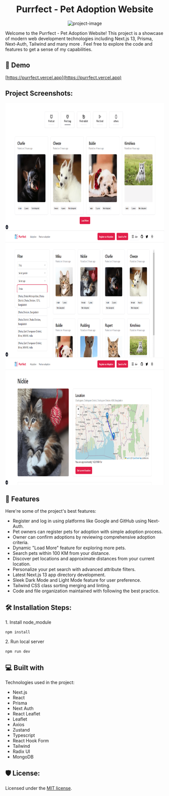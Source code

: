 <h1 align="center" id="title">Purrfect - Pet Adoption Website</h1>

<p align="center"><img src="https://socialify.git.ci/tanbiranjum/purrfect/image?description=1&amp;font=Raleway&amp;language=1&amp;name=1&amp;pattern=Brick%20Wall&amp;theme=Light" alt="project-image"></p>

<p id="description">Welcome to the Purrfect - Pet Adoption Website! This project is a showcase of modern web development technologies including Next.js 13, Prisma, Next-Auth, Tailwind and many more . Feel free to explore the code and features to get a sense of my capabilities.</p>

<h2>🚀 Demo</h2>

[https://purrfect.vercel.app](https://purrfect.vercel.app)

<h2>Project Screenshots:</h2>

<img src="https://raw.githubusercontent.com/tanbiranjum/purrfect/main/doc/Project%20showcase%202.png" alt="project-screenshot" width="900" height="400/">

<img src="https://raw.githubusercontent.com/tanbiranjum/purrfect/main/doc/project%20showcase%203.png" alt="project-screenshot" width="900" height="400/">

<img src="https://raw.githubusercontent.com/tanbiranjum/purrfect/main/doc/project%20showcase%204.png" alt="project-screenshot" width="900" height="400/">
  
<h2>🧐 Features</h2>

Here're some of the project's best features:

*   Register and log in using platforms like Google and GitHub using Next-Auth.
*   Pet owners can register pets for adoption with simple adoption process.
*   Owner can confirm adoptions by reviewing comprehensive adoption criteria.
*   Dynamic "Load More" feature for exploring more pets.
*   Search pets within 100 KM from your distance.
*   Discover pet locations and approximate distances from your current location.
*   Personalize your pet search with advanced attribute filters.
*   Latest Next.js 13 app directory development.
*   Sleek Dark Mode and Light Mode feature for user preference.
*   Tailwind CSS class sorting merging and linting.
*   Code and file organization maintained with following the best practice.

<h2>🛠️ Installation Steps:</h2>

<p>1. Install node_module</p>

```
npm install
```

<p>2. Run local server</p>

```
npm run dev
```

  
  
<h2>💻 Built with</h2>

Technologies used in the project:

*   Next.js
*   React
*   Prisma
*   Next Auth
*   React Leaflet
*   Leaflet
*   Axios
*   Zustand
*   Typescript
*   React Hook Form
*   Tailwind
*   Radix UI
*   MongoDB

<h2>🛡️ License:</h2>

Licensed under the [MIT license](https://github.com/shadcn/ui/blob/main/LICENSE.md).
